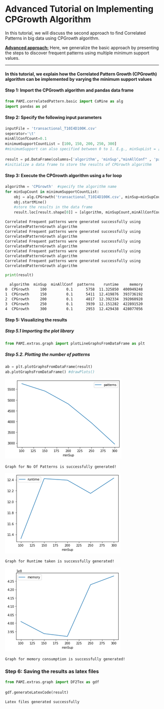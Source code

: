 # Advanced Tutorial on Implementing CPGrowth Algorithm

In this tutorial, we will discuss the second approach to find Correlated Patterns in big data using CPGrowth algorithm.



[__Advanced approach:__](#advApproach) Here, we generalize the basic approach by presenting the steps to discover frequent patterns using multiple minimum support values.

***

#### In this tutorial, we explain how the Correlated Pattern Growth (CPGrowth) algorithm  can be implemented by varying the minimum support values

#### Step 1: Import the CPGrowth algorithm and pandas data frame

```python
from PAMI.correlatedPattern.basic import CoMine as alg
import pandas as pd
```

#### Step 2: Specify the following input parameters


```python
inputFile = 'transactional_T10I4D100K.csv'
seperator='\t'
minAllConfCount=0.1
minimumSupportCountList = [100, 150, 200, 250, 300] 
#minimumSupport can also specified between 0 to 1. E.g., minSupList = [0.005, 0.006, 0.007, 0.008, 0.009]

result = pd.DataFrame(columns=['algorithm', 'minSup',"minAllConf" , 'patterns', 'runtime', 'memory']) 
#initialize a data frame to store the results of CPGrowth algorithm
```

#### Step 3: Execute the CPGrowth algorithm using a for loop


```python
algorithm = 'CPGrowth'  #specify the algorithm name
for minSupCount in minimumSupportCountList:
    obj = alg.CPGrowth('transactional_T10I4D100K.csv', minSup=minSupCount,minAllConf=minAllConfCount , sep=seperator)
    obj.startMine()
    #store the results in the data frame
    result.loc[result.shape[0]] = [algorithm, minSupCount,minAllConfCount, len(obj.getPatterns()), obj.getRuntime(), obj.getMemoryRSS()]

```

    Correlated Frequent patterns were generated successfully using CorrelatedPatternGrowth algorithm
    Correlated Frequent patterns were generated successfully using CorrelatedPatternGrowth algorithm
    Correlated Frequent patterns were generated successfully using CorrelatedPatternGrowth algorithm
    Correlated Frequent patterns were generated successfully using CorrelatedPatternGrowth algorithm
    Correlated Frequent patterns were generated successfully using CorrelatedPatternGrowth algorithm



```python
print(result)
```

      algorithm  minSup  minAllConf  patterns    runtime     memory
    0  CPGrowth     100         0.1      5758  11.325850  400949248
    1  CPGrowth     150         0.1      5411  12.419876  393736192
    2  CPGrowth     200         0.1      4817  12.392334  392060928
    3  CPGrowth     250         0.1      3939  12.151282  422891520
    4  CPGrowth     300         0.1      2953  12.429438  428077056


#### Step 5: Visualizing the results

##### Step 5.1 Importing the plot library


```python
from PAMI.extras.graph import plotLineGraphsFromDataFrame as plt
```

##### Step 5.2. Plotting the number of patterns


```python
ab = plt.plotGraphsFromDataFrame(result)
ab.plotGraphsFromDataFrame() #drawPlots()
```


    
![png](output_15_0.png)
    


    Graph for No Of Patterns is successfully generated!



    
![png](output_15_2.png)
    


    Graph for Runtime taken is successfully generated!



    
![png](output_15_4.png)
    


    Graph for memory consumption is successfully generated!


### Step 6: Saving the results as latex files

```python
from PAMI.extras.graph import DF2Tex as gdf

gdf.generateLatexCode(result)
```

    Latex files generated successfully

